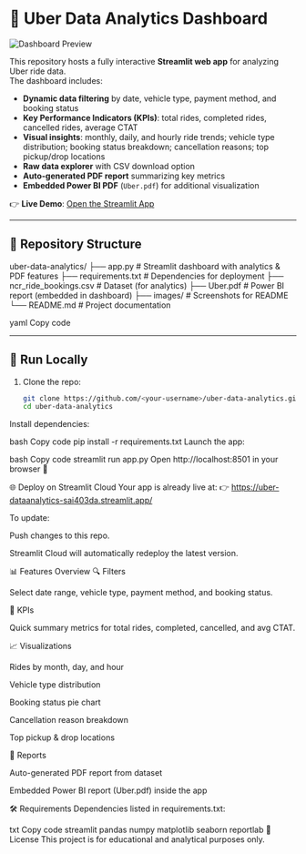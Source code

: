 # 🚖 Uber Data Analytics Dashboard

![Dashboard Preview](images/dashboard_preview.png)

This repository hosts a fully interactive **Streamlit web app** for analyzing Uber ride data.  
The dashboard includes:

- **Dynamic data filtering** by date, vehicle type, payment method, and booking status  
- **Key Performance Indicators (KPIs)**: total rides, completed rides, cancelled rides, average CTAT  
- **Visual insights**: monthly, daily, and hourly ride trends; vehicle type distribution; booking status breakdown; cancellation reasons; top pickup/drop locations  
- **Raw data explorer** with CSV download option  
- **Auto-generated PDF report** summarizing key metrics  
- **Embedded Power BI PDF** (`Uber.pdf`) for additional visualization  

👉 **Live Demo**: [Open the Streamlit App](https://uber-dataanalytics-sai403da.streamlit.app/)

---

## 📂 Repository Structure

uber-data-analytics/
├── app.py # Streamlit dashboard with analytics & PDF features
├── requirements.txt # Dependencies for deployment
├── ncr_ride_bookings.csv # Dataset (for analytics)
├── Uber.pdf # Power BI report (embedded in dashboard)
├── images/ # Screenshots for README
└── README.md # Project documentation

yaml
Copy code

---

## 🚀 Run Locally

1. Clone the repo:  
   ```bash
   git clone https://github.com/<your-username>/uber-data-analytics.git
   cd uber-data-analytics
Install dependencies:

bash
Copy code
pip install -r requirements.txt
Launch the app:

bash
Copy code
streamlit run app.py
Open http://localhost:8501 in your browser 🎉

🌐 Deploy on Streamlit Cloud
Your app is already live at:
👉 https://uber-dataanalytics-sai403da.streamlit.app/

To update:

Push changes to this repo.

Streamlit Cloud will automatically redeploy the latest version.

📊 Features Overview
🔍 Filters

Select date range, vehicle type, payment method, and booking status.

📌 KPIs

Quick summary metrics for total rides, completed, cancelled, and avg CTAT.

📈 Visualizations

Rides by month, day, and hour

Vehicle type distribution

Booking status pie chart

Cancellation reason breakdown

Top pickup & drop locations

📄 Reports

Auto-generated PDF report from dataset

Embedded Power BI report (Uber.pdf) inside the app

🛠 Requirements
Dependencies listed in requirements.txt:

txt
Copy code
streamlit
pandas
numpy
matplotlib
seaborn
reportlab
📄 License
This project is for educational and analytical purposes only.
